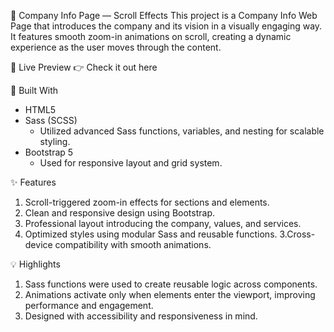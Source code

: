 🏢 Company Info Page — Scroll Effects
This project is a Company Info Web Page that introduces the company and its vision in a visually engaging way. It features smooth zoom-in animations on scroll, creating a dynamic experience as the user moves through the content.

🔗 Live Preview
👉 Check it out here

🧰 Built With
- HTML5
- Sass (SCSS)
    - Utilized advanced Sass functions, variables, and nesting for scalable styling.
- Bootstrap 5
    - Used for responsive layout and grid system.

✨ Features
1. Scroll-triggered zoom-in effects for sections and elements.
2. Clean and responsive design using Bootstrap.
3. Professional layout introducing the company, values, and services.
4. Optimized styles using modular Sass and reusable functions.
3.Cross-device compatibility with smooth animations.

💡 Highlights
1. Sass functions were used to create reusable logic across components.
2. Animations activate only when elements enter the viewport, improving performance and engagement.
3. Designed with accessibility and responsiveness in mind.
